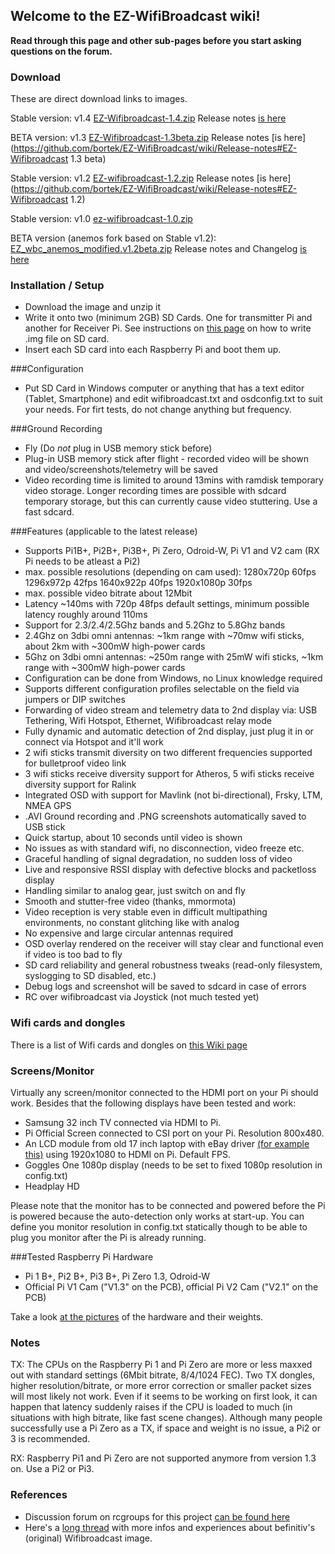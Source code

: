 ## Welcome to the EZ-WifiBroadcast wiki!  
**Read through this page and other sub-pages before you start asking questions on the forum.**

### Download
These are direct download links to images.  

Stable version: v1.4 [EZ-Wifibroadcast-1.4.zip](https://drive.google.com/open?id=0BxyIDQpjwq9YWk9mLWR1b0JENDg) Release notes [is here](https://github.com/bortek/EZ-WifiBroadcast/wiki/Release-notes)


BETA version: v1.3 [EZ-Wifibroadcast-1.3beta.zip](https://docs.google.com/uc?id=0B8ke2EKPqvORazlSb3hxS0hOOTA&export=download) Release notes [is here](https://github.com/bortek/EZ-WifiBroadcast/wiki/Release-notes#EZ-Wifibroadcast 1.3 beta)

Stable version: v1.2 [EZ-wifibroadcast-1.2.zip](https://drive.google.com/uc?id=0B8ke2EKPqvORRmdUenJ0WmtFc1U&export=download) Release notes [is here](https://github.com/bortek/EZ-WifiBroadcast/wiki/Release-notes#EZ-Wifibroadcast 1.2)

Stable version: v1.0 [ez-wifibroadcast-1.0.zip](https://docs.google.com/uc?id=0B8ke2EKPqvORQU5RYi1EbEpQMUE&export=download)

BETA version (anemos fork based on Stable v1.2): [EZ_wbc_anemos_modified.v1.2beta.zip](https://docs.google.com/uc?id=0Bw6zbFkDkAtKcFNUOENqNzQ3SEk&export=download) Release notes and Changelog [is here](https://github.com/bortek/EZ-WifiBroadcast/wiki/v1.2beta-anemos-Release-Note)


### Installation / Setup
- Download the image and unzip it
- Write it onto two (minimum 2GB) SD Cards. One for transmitter Pi and another for Receiver Pi. See instructions on [this page](https://www.raspberrypi.org/documentation/installation/installing-images/) on how to write .img file on SD card.
- Insert each SD card into each Raspberry Pi and boot them up.


###Configuration
- Put SD Card in Windows computer or anything that has a text editor (Tablet, Smartphone) and edit wifibroadcast.txt and osdconfig.txt to suit your needs. For firt tests, do not change anything but frequency.


###Ground Recording
- Fly (Do _not_ plug in USB memory stick before)
- Plug-in USB memory stick after flight - recorded video will be shown and video/screenshots/telemetry will be saved
- Video recording time is limited to around 13mins with ramdisk temporary video storage. Longer recording times are possible with sdcard temporary storage, but this can currently cause video stuttering. Use a fast sdcard.


###Features
(applicable to the latest release)
- Supports Pi1B+, Pi2B+, Pi3B+, Pi Zero, Odroid-W, Pi V1 and V2 cam (RX Pi needs to be atleast a Pi2)
- max. possible resolutions (depending on cam used):
1280x720p 60fps
1296x972p 42fps
1640x922p 40fps
1920x1080p 30fps
- max. possible video bitrate about 12Mbit
- Latency ~140ms with 720p 48fps default settings, minimum possible latency roughly around 110ms
- Support for 2.3/2.4/2.5Ghz bands and 5.2Ghz to 5.8Ghz bands
- 2.4Ghz on 3dbi omni antennas: ~1km range with ~70mw wifi sticks, about 2km with ~300mW high-power cards
- 5Ghz on 3dbi omni antennas: ~250m range with 25mW wifi sticks, ~1km range with ~300mW high-power cards
- Configuration can be done from Windows, no Linux knowledge required
- Supports different configuration profiles selectable on the field via jumpers or DIP switches
- Forwarding of video stream and telemetry data to 2nd display via: USB Tethering, Wifi Hotspot, Ethernet, Wifibroadcast relay mode
- Fully dynamic and automatic detection of 2nd display, just plug it in or connect via Hotspot and it'll work
- 2 wifi sticks transmit diversity on two different frequencies supported for bulletproof video link
- 3 wifi sticks receive diversity support for Atheros, 5 wifi sticks receive diversity support for Ralink
- Integrated OSD with support for Mavlink (not bi-directional), Frsky, LTM, NMEA GPS
- .AVI Ground recording and .PNG screenshots automatically saved to USB stick
- Quick startup, about 10 seconds until video is shown
- No issues as with standard wifi, no disconnection, video freeze etc.
- Graceful handling of signal degradation, no sudden loss of video
- Live and responsive RSSI display with defective blocks and packetloss display
- Handling similar to analog gear, just switch on and fly
- Smooth and stutter-free video (thanks, mmormota)
- Video reception is very stable even in difficult multipathing environments, no constant glitching like with analog
- No expensive and large circular antennas required
- OSD overlay rendered on the receiver will stay clear and functional even if video is too bad to fly
- SD card reliability and general robustness tweaks (read-only filesystem, syslogging to SD disabled, etc.)
- Debug logs and screenshot will be saved to sdcard in case of errors
- RC over wifibroadcast via Joystick (not much tested yet)


### Wifi cards and dongles
There is a list of Wifi cards and dongles on [this Wiki page](https://github.com/bortek/EZ-WifiBroadcast/wiki/List-of-Wifi-cards-and-doungles)

### Screens/Monitor
Virtually any screen/monitor connected to the HDMI port on your Pi should work. Besides that the following displays have been tested and work:
 - Samsung 32 inch TV connected via HDMI to Pi.
 - Pi Official Screen connected to CSI port on your Pi. Resolution 800x480.
 - An LCD module from old 17 inch laptop with eBay driver [(for example this)](http://www.ebay.com/itm/HDMI-VGA-2AV-Lcd-controller-Board-VS-TY2662-V1-for-LCD-panel-Only-driver-board-/181596796562?hash=item2a48033692:g:TGEAAOSwQJhUdwFZ) using 1920x1080 to HDMI on Pi. Default FPS.
 - Goggles One 1080p display (needs to be set to fixed 1080p resolution in config.txt)
 - Headplay HD

Please note that the monitor has to be connected and powered before the Pi is powered because the auto-detection only works at start-up. You can define you monitor resolution in config.txt statically though to be able to plug you monitor after the Pi is already running.

###Tested Raspberry Pi Hardware
- Pi 1 B+, Pi2 B+, Pi3 B+, Pi Zero 1.3, Odroid-W
- Official Pi V1 Cam ("V1.3" on the PCB), official Pi V2 Cam ("V2.1" on the PCB)

Take a look [at the pictures](https://github.com/bortek/EZ-WifiBroadcast/wiki/Pictures) of the hardware and their weights.

### Notes
TX: The CPUs on the Raspberry Pi 1 and Pi Zero are more or less maxxed out with standard settings (6Mbit bitrate, 8/4/1024 FEC). Two TX dongles, higher resolution/bitrate, or more error correction or smaller packet sizes will most likely not work. Even if it seems to be working on first look, it can happen that latency suddenly raises if the CPU is loaded to much (in situations with high bitrate, like fast scene changes). Although many people successfully use a Pi Zero as a TX, if space and weight is no issue, a Pi2 or 3 is recommended.


RX: Raspberry Pi1 and Pi Zero are not supported anymore from version 1.3 on. Use a Pi2 or Pi3.

### References
- Discussion forum on rcgroups for this project [can be found here](http://www.rcgroups.com/forums/showthread.php?t=2664393)
- Here's a [long thread](http://www.rcgroups.com/forums/showthread.php?t=2454052) with more infos and experiences about befinitiv's (original) Wifibroadcast image.  
